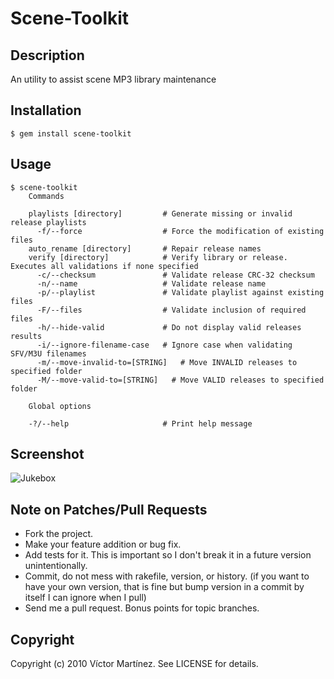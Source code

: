 # Scene-Toolkit

## Description

An utility to assist scene MP3 library maintenance

## Installation

    $ gem install scene-toolkit

## Usage

    $ scene-toolkit
		Commands

		playlists [directory]         # Generate missing or invalid release playlists
		  -f/--force                  # Force the modification of existing files
		auto_rename [directory]       # Repair release names
		verify [directory]            # Verify library or release. Executes all validations if none specified
		  -c/--checksum               # Validate release CRC-32 checksum
		  -n/--name                   # Validate release name
		  -p/--playlist               # Validate playlist against existing files
		  -F/--files                  # Validate inclusion of required files
		  -h/--hide-valid             # Do not display valid releases results
		  -i/--ignore-filename-case   # Ignore case when validating SFV/M3U filenames
		  -m/--move-invalid-to=[STRING]   # Move INVALID releases to specified folder
		  -M/--move-valid-to=[STRING]   # Move VALID releases to specified folder

		Global options

		-?/--help                     # Print help message

## Screenshot

![Jukebox](https://raw.github.com/knoopx/scene-toolkit/master/screenshot.png)

## Note on Patches/Pull Requests

* Fork the project.
* Make your feature addition or bug fix.
* Add tests for it. This is important so I don't break it in a
  future version unintentionally.
* Commit, do not mess with rakefile, version, or history.
  (if you want to have your own version, that is fine but bump version in a commit by itself I can ignore when I pull)
* Send me a pull request. Bonus points for topic branches.

## Copyright

Copyright (c) 2010 Víctor Martínez. See LICENSE for details.
